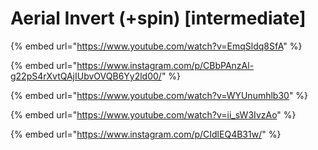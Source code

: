 # Aerial Invert (+spin) \[intermediate]

{% embed url="https://www.youtube.com/watch?v=EmqSldq8SfA" %}

{% embed url="https://www.instagram.com/p/CBbPAnzAl-g22pS4rXvtQAjIUbvOVQB6Yy2ld00/" %}

{% embed url="https://www.youtube.com/watch?v=WYUnumhlb30" %}

{% embed url="https://www.youtube.com/watch?v=ii_sW3IvzAo" %}

{% embed url="https://www.instagram.com/p/CIdlEQ4B31w/" %}
